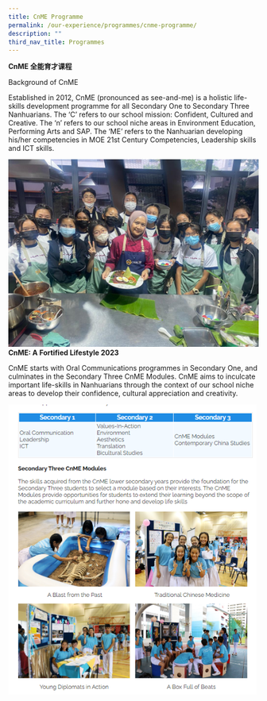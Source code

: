 ```yaml
---
title: CnME Programme
permalink: /our-experience/programmes/cnme-programme/
description: ""
third_nav_title: Programmes
---
```

**CnME 全能育才课程**

  
Background of CnME  

Established in 2012, CnME (pronounced as see-and-me) is a holistic life-skills development programme for all Secondary One to Secondary Three Nanhuarians. The ‘C’ refers to our school mission: Confident, Cultured and Creative. The ‘n’ refers to our school niche areas in Environment Education, Performing Arts and SAP. The ‘ME’ refers to the Nanhuarian developing his/her competencies in MOE 21st Century Competencies, Leadership skills and ICT skills.  

![](/images/IMG-20230303-WA0003.jpg)**CnME: A Fortified Lifestyle 2023**
  
CnME starts with Oral Communications programmes in Secondary One, and culminates in the Secondary Three CnME Modules. CnME aims to inculcate important life-skills in Nanhuarians through the context of our school niche areas to develop their confidence, cultural appreciation and creativity.


<img src="/images/cnme01.png" 
         style="width:500px"
	/>
<br>